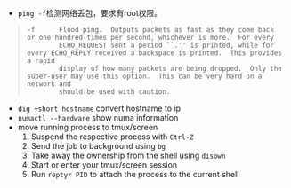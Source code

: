 * `ping -f`检测网络丢包，要求有root权限。
>     -f      Flood ping.  Outputs packets as fast as they come back or one hundred times per second, whichever is more.  For every
>             ECHO_REQUEST sent a period ``.'' is printed, while for every ECHO_REPLY received a backspace is printed.  This provides a rapid
>             display of how many packets are being dropped.  Only the super-user may use this option.  This can be very hard on a network and
>             should be used with caution.

* `dig +short hostname` convert hostname to ip
* `numactl --hardware` show numa information
* move running process to tmux/screen
  1. Suspend the respective process with `Ctrl-Z`
  1. Send the job to background using `bg`
  1. Take away the ownership from the shell using `disown`
  1. Start or enter your tmux/screen session
  1. Run `reptyr PID` to attach the process to the current shell
